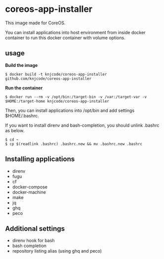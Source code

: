 # coreos-app-installer

This image made for CoreOS.

You can install applications into host environment from inside docker container to run this docker container with volume options.

## usage

**Build the image**

`$ docker build -t knjcode/coreos-app-installer github.com/knjcode/coreos-app-installer`

**Run the container**

`$ docker run --rm -v /opt/bin:/target-bin -v /var:/target-var -v $HOME:/target-home knjcode/coreos-app-installer`

Then, you can install applications into /opt/bin and add settings $HOME/.bashrc.

If you want to install direnv and bash-completion, you should unlink .bashrc as below.

```
$ cd ~
$ cp $(readlink .bashrc) .bashrc.new && mv .bashrc.new .bashrc
```

## Installing applications

- direnv
- fugu
- cf
- docker-compose
- docker-machine
- make
- jq
- ghq
- peco

## Additional settings

- direnv hook for bash
- bash completion
- repository listing alias (using ghq and peco)
